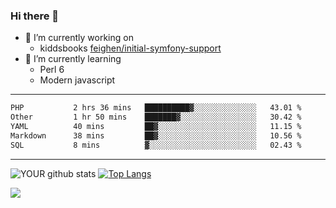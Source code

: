 ### Hi there 👋

- 🔭 I’m currently working on
  - kiddsbooks [feighen/initial-symfony-support](https://github.com/noondaysun/kiddsbooks.com/tree/feighen/initial-symfony-support)
- 🌱 I’m currently learning
  - Perl 6
  - Modern javascript

---
<!--START_SECTION:waka-->

```txt
PHP           2 hrs 36 mins   ██████████▓░░░░░░░░░░░░░░   43.01 %
Other         1 hr 50 mins    ███████▓░░░░░░░░░░░░░░░░░   30.42 %
YAML          40 mins         ██▓░░░░░░░░░░░░░░░░░░░░░░   11.15 %
Markdown      38 mins         ██▓░░░░░░░░░░░░░░░░░░░░░░   10.56 %
SQL           8 mins          ▓░░░░░░░░░░░░░░░░░░░░░░░░   02.43 %
```

<!--END_SECTION:waka-->
---
![YOUR github stats](https://github-readme-stats.vercel.app/api?username=noondaysun&show_icons=true&theme=onedark) [![Top Langs](https://github-readme-stats.vercel.app/api/top-langs/?username=noondaysun&layout=compact&theme=onedark)](https://github.com/anuraghazra/github-readme-stats)

[<img src="https://img.shields.io/badge/linkedin-%230077B5.svg?&style=for-the-badge&logo=linkedin&logoColor=white" />](https://www.linkedin.com/in/feighen-oosterbroek-9630a514a/)

<!--
**noondaysun/noondaysun** is a ✨ _special_ ✨ repository because its `README.md` (this file) appears on your GitHub profile.

Here are some ideas to get you started:

- 🔭 I’m currently working on ...
- 🌱 I’m currently learning ...
- 👯 I’m looking to collaborate on ...
- 🤔 I’m looking for help with ...
- 💬 Ask me about ...
- 📫 How to reach me: ...
- 😄 Pronouns: ...
- ⚡ Fun fact: ...
-->
